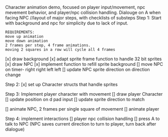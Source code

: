 Character animation demo, focused on player input/movement, npc mevement behavior, and player/npc collision handling.
Dialouge on A when facing NPC
//layout of major steps, with checklists of substeps
Step 1: 
    Start with background and npc for simplicity due to lack of input.

    REQUIREMENTS:
    move up animation
    move down animation
    2 frames per step, 4 frame animations. 
    moving 2 squares in a row will cycle all 4 frames

[x] draw background
[x] adapt sprite frame function to handle 32 bit sprites
[x] draw NPC
[x] implement function to refill sprite background
[] move NPC on timer- right right left left
[] update NPC sprite direction on direction change



Step 2:
[x] set up Character structs that handle sprites

Step 3:
 Implement player character with movement
[] draw player Character
[] update position on d pad input
[] update sprite direction to match


[] animate NPC, 2 frames per single square of movement
[] animate player

Step 4: 
 implement interactions
[] player npc collision handling
[] press A to talk to NPC (NPC saves current direction to turn to player, turn back after dialogue)
